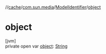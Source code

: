 //[cache](../../../index.md)/[com.sun.media](../index.md)/[ModelIdentifier](index.md)/[object](object.md)

# object

[jvm]\
private open var [object](object.md): [String](https://docs.oracle.com/javase/8/docs/api/java/lang/String.html)
